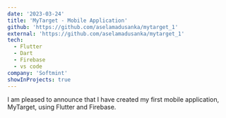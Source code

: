 ```yaml
---
date: '2023-03-24'
title: 'MyTarget - Mobile Application'
github: 'https://github.com/aselamadusanka/mytarget_1'
external: 'https://github.com/aselamadusanka/mytarget_1'
tech:
  - Flutter
  - Dart
  - Firebase
  - vs code
company: 'Softmint'
showInProjects: true
---
```


I am pleased to announce that I have created my first mobile application, MyTarget, using Flutter and Firebase.
